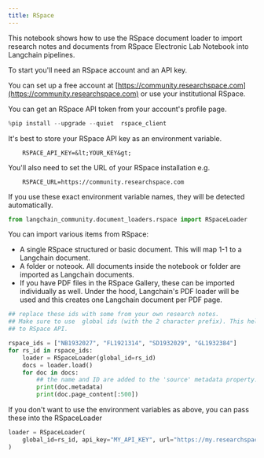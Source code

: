 ```yaml
---
title: RSpace
---
```


This notebook shows how to use the RSpace document loader to import research notes and documents from RSpace Electronic
Lab Notebook into Langchain pipelines.

To start you'll need an RSpace account and an API key.

You can set up a free account at [https://community.researchspace.com](https://community.researchspace.com) or use your institutional RSpace.

You can get an RSpace API token from your account's profile page.


```python
%pip install --upgrade --quiet  rspace_client
```

It's best to store your RSpace API key as an environment variable.

        RSPACE_API_KEY=&lt;YOUR_KEY&gt;

You'll also need to set the URL of your RSpace installation e.g.

        RSPACE_URL=https://community.researchspace.com

If you use these exact environment variable names, they will be detected automatically.


```python
from langchain_community.document_loaders.rspace import RSpaceLoader
```

You can import various items from RSpace:

* A single RSpace structured or basic document. This will map 1-1 to a Langchain document.
* A folder or noteook. All documents inside the notebook or folder are imported as Langchain documents.
* If you have PDF files in the RSpace Gallery, these can be imported individually as well. Under the hood, Langchain's PDF loader will be used and this creates one Langchain document per PDF page.


```python
## replace these ids with some from your own research notes.
## Make sure to use  global ids (with the 2 character prefix). This helps the loader know which API calls to make
## to RSpace API.

rspace_ids = ["NB1932027", "FL1921314", "SD1932029", "GL1932384"]
for rs_id in rspace_ids:
    loader = RSpaceLoader(global_id=rs_id)
    docs = loader.load()
    for doc in docs:
        ## the name and ID are added to the 'source' metadata property.
        print(doc.metadata)
        print(doc.page_content[:500])
```

If you don't want to use the environment variables as above, you can pass these into the RSpaceLoader


```python
loader = RSpaceLoader(
    global_id=rs_id, api_key="MY_API_KEY", url="https://my.researchspace.com"
)
```
